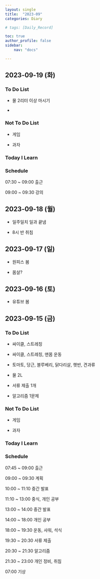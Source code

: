 ```yaml
---
layout: single
title:  "2023-09"
categories: Diary

# tags: [Daily_Record]

toc: true
author_profile: false
sidebar:
    nav: "docs"

---
```


## 2023-09-19 (화)

### To Do List

- 물 2리터 이상 마시기

- 

### Not To Do List

- 게임

- 과자

### Today I Learn

### Schedule

07:30 ~ 09:00 출근

09:00 ~ 09:30 강의

## 2023-09-18 (월)

- 일주일치 일과 끝냄

- 8시 반 취침

## 2023-09-17 (일)

- 원피스 봄

- 몸살?

## 2023-09-16 (토)

- 유튜브 봄

## 2023-09-15 (금)

### To Do List

- 싸이클, 스트레칭

- 싸이클, 스트레칭, 맨몸 운동

- 토마토, 당근, 블루베리, 닭다리살, 햇반, 견과류

- 물 2L

- 서류 제출 1개

- 알고리즘 1문제

### Not To Do List

- 게임

- 과자

### Today I Learn

### Schedule

07:45 ~ 09:00 출근

09:00 ~ 09:30 계획

10:00 ~ 11:10 중간 발표

11:10 ~ 13:00 중식, 개인 공부

13:00 ~ 14:00 중간 발표

14:00 ~ 18:00 개인 공부

18:00 ~ 19:30 운동, 샤워, 석식

19:30 ~ 20:30 서류 제출

20:30 ~ 21:30 알고리즘

21:30 ~ 23:00 개인 정비, 취침

07:00 기상


